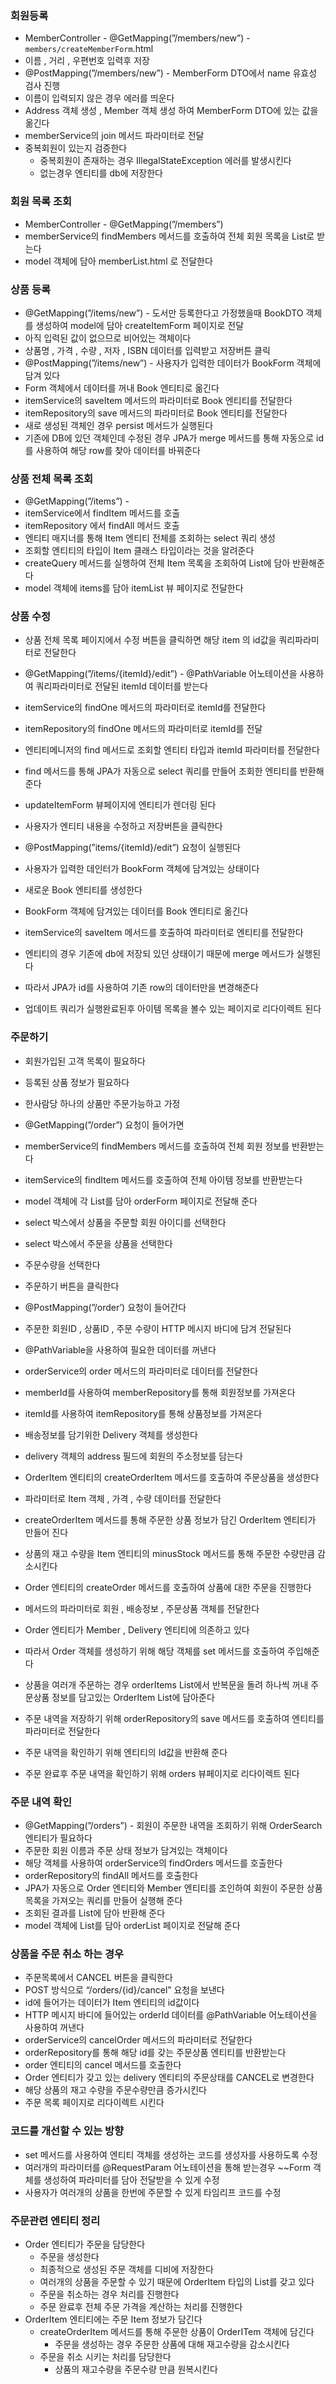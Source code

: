 ### 회원등록

- MemberController   - @GetMapping(”/members/new”)  - `members/createMemberForm`.html
- 이름 , 거리 ,  우편번호  입력후 저장
- @PostMapping(”/members/new”) - MemberForm DTO에서 name 유효성 검사 진행
- 이름이 입력되지 않은 경우 에러를 띄운다
- Address 객체 생성 , Member 객체 생성 하여 MemberForm DTO에 있는 값을 옮긴다
- memberService의 join 메서드 파라미터로 전달
- 중복회원이 있는지 검증한다
    - 중복회원이 존재하는 경우 IllegalStateException 에러를 발생시킨다
    - 없는경우 엔티티를 db에 저장한다

### 회원 목록 조회

- MemberController - @GetMapping(”/members”)
- memberService의 findMembers 메서드를 호출하여 전체 회원 목록을 List로 받는다
- model 객체에 담아 memberList.html 로 전달한다

### 상품 등록

- @GetMapping(”/items/new”) - 도서만 등록한다고 가정했을때 BookDTO 객체를 생성하여 model에 담아 createItemForm 페이지로 전달
- 아직 입력된 값이 없으므로 비어있는 객체이다
- 상품명 , 가격 , 수량 , 저자 , ISBN 데이터를 입력받고 저장버튼 클릭
- @PostMapping(”/items/new”) - 사용자가 입력한 데이터가 BookForm 객체에 담겨 있다
- Form 객체에서 데이터를 꺼내 Book 엔티티로 옮긴다
- itemService의 saveItem 메서드의 파라미터로 Book 엔티티를 전달한다
- itemRepository의 save 메서드의 파라미터로 Book 엔티티를 전달한다
- 새로 생성된 객체인 경우 persist 메서드가 실행된다
- 기존에 DB에 있던 객체인데 수정된 경우 JPA가 merge 메서드를 통해 자동으로 id를 사용하여 해당 row를 찾아 데이터를 바꿔준다

### 상품 전체 목록 조회

- @GetMapping(”/items”) -
- itemService에서 findItem 메서드를 호출
- itemRepository 에서 findAll 메서드 호출
- 엔티티 매지너를 통해 Item 엔티티 전체를 조회하는 select 쿼리 생성
- 조회할 엔티티의 타입이 Item 클래스 타입이라는 것을 알려준다
- createQuery 메서드를 실행하여 전체 Item 목록을 조회하여 List에 담아 반환해준다
- model 객체에 items를 담아 itemList 뷰 페이지로 전달한다

### 상품 수정

- 상품 전체 목록 페이지에서 수정 버튼을 클릭하면 해당 item 의 id값을 쿼리파라미터로 전달한다
- @GetMapping(”/items/{itemId}/edit”) - @PathVariable 어노테이션을 사용하여 쿼리파라미터로 전달된 itemId 데이터를 받는다
- itemService의 findOne 메서드의 파라미터로 itemId를 전달한다
- itemRepository의 findOne 메서드의 파라미터로 itemId를 전달
- 엔티티메니저의 find 메서드로 조회할 엔티티 타입과 itemId 파라미터를 전달한다
- find 메서드를 통해 JPA가 자동으로 select 쿼리를 만들어 조회한 엔티티를 반환해 준다

- updateItemForm 뷰페이지에 엔티티가 렌더링 된다
- 사용자가 엔티티 내용을 수정하고 저장버튼을 클릭한다
- @PostMapping(”items/{itemId}/edit”)  요청이 실행된다
- 사용자가 입력한 데인터가 BookForm 객체에 담겨있는 상태이다
- 새로운 Book 엔티티를 생성한다
- BookForm 객체에 담겨있는 데이터를 Book 엔티티로 옮긴다
- itemService의 saveItem 메서드를 호출하여 파라미터로 엔티티를 전달한다
- 엔티티의 경우 기존에 db에 저장되 있던 상태이기 때문에 merge 메서드가 실행된다
- 따라서 JPA가 id를 사용하여 기존 row의 데이터만을 변경해준다
- 업데이트 쿼리가 실행완료된후 아이템 목록을 볼수 있는 페이지로 리다이렉트 된다

### 주문하기

- 회원가입된 고객 목록이 필요하다
- 등록된 상품 정보가 필요하다
- 한사람당 하나의 상품만 주문가능하고 가정

- @GetMapping(”/order”) 요청이 들어가면
- memberService의 findMembers 메서드를 호출하여 전체 회원 정보를 반환받는다
- itemService의 findItem 메서드를 호출하여 전체 아이템 정보를 반환받는다
- model 객체에 각 List를 담아 orderForm 페이지로 전달해 준다

- select 박스에서 상품을 주문할 회원 아이디를 선택한다
- select 박스에서 주문을 상품을 선택한다
- 주문수량을 선택한다
- 주문하기 버튼을 클릭한다

- @PostMapping(”/order’) 요청이 들어간다
- 주문한 회원ID , 상품ID , 주문 수량이 HTTP 메시지 바디에 담겨 전달된다
- @PathVariable을 사용하여 필요한 데이터를 꺼낸다
- orderService의 order 메서드의 파라미터로 데이터를 전달한다

- memberId를 사용하여 memberRepository를 통해 회원정보를 가져온다
- itemId를 사용하여 itemRepository를 통해 상품정보를 가져온다
- 배송정보를 담기위한 Delivery 객체를 생성한다
- delivery 객체의 address 필드에 회원의 주소정보를 담는다

- OrderItem 엔티티의 createOrderItem 메서드를 호출하여 주문상품을 생성한다
- 파라미터로 Item 객체 , 가격 , 수량 데이터를 전달한다
- createOrderItem 메서드를 통해 주문한 상품 정보가 담긴 OrderItem 엔티티가 만들어 진다
- 상품의 재고 수량을 Item 엔티티의 minusStock 메서드를 통해 주문한 수량만큼 감소시킨다

- Order 엔티티의 createOrder 메서드를 호출하여 상품에 대한 주문을 진행한다
- 메서드의 파라미터로 회원 , 배송정보 , 주문상품 객체를 전달한다
- Order 엔티티가 Member , Delivery 엔티티에 의존하고 있다
- 따라서 Order 객체를 생성하기 위해 해당 객체를 set 메서드를 호출하여 주입해준다
- 상품을 여러개 주문하는 경우 orderItems List에서 반복문을 돌려 하나씩 꺼내 주문상품 정보를 담고있는 OrderItem List에 담아준다
- 주문 내역을 저장하기 위해 orderRepository의 save 메서드를 호출하여 엔티티를 파라미터로 전달한다
- 주문 내역을 확인하기 위해 엔티티의 Id값을 반환해 준다
- 주문 완료후 주문 내역을 확인하기 위해 orders 뷰페이지로 리다이렉트 된다

### 주문 내역 확인

- @GetMapping(”/orders”)  -  회원이 주문한 내역을 조회하기 위해 OrderSearch 엔티티가 필요하다
- 주문한 회원 이름과 주문 상태 정보가 담겨있는 객체이다
- 해당 객체를 사용하여 orderService의 findOrders 메서드를 호출한다
- orderRepository의 findAll 메서드를 호출한다
- JPA가 자동으로 Order 엔티티와 Member 엔티티를 조인하여 회원이 주문한 상품 목록을 가져오는 쿼리를 만들어 실행해 준다
- 조회된 결과를 List에 담아 반환해 준다
- model 객체에 List를 담아 orderList 페이지로 전달해 준다

### 상품을 주문 취소 하는 경우

- 주문목록에서 CANCEL 버튼을 클릭한다
- POST 방식으로 “/orders/{id}/cancel” 요청을 보낸다
- id에 들어가는 데이터가 Item 엔티티의 id값이다
- HTTP 메시지 바디에 들어있는 orderId 데이터를 @PathVariable 어노테이션을 사용하여 꺼낸다
- orderService의 cancelOrder 메서드의 파라미터로 전달한다
- orderRepository를 통해 해당 id를 갖는 주문상품 엔티티를 반환받는다
- order 엔티티의 cancel 메서드를 호출한다
- Order 엔티티가 갖고 있는 delivery 엔티티의 주문상태를 CANCEL로 변경한다
- 해당 상품의 재고 수량을 주문수량만큼 증가시킨다
- 주문 목록 페이지로 리다이렉트 시킨다

### 코드를 개선할 수 있는 방향

- set 메서드를 사용하여 엔티티 객체를 생성하는 코드를 생성자를 사용하도록 수정
- 여러개의 파라미터를 @RequestParam 어노테이션을 통해 받는경우 ~~Form 객체를 생성하여 파라미터를 담아 전달받을 수 있게 수정
- 사용자가 여러개의 상품을 한번에 주문할 수 있게 타임리프 코드를 수정

### 주문관련 엔티티 정리

- Order 엔티티가 주문을 담당한다
    - 주문을 생성한다
    - 최종적으로 생성된 주문 객체를 디비에 저장한다
    - 여러개의 상품을 주문할 수 있기 때문에 OrderItem 타입의 List를 갖고 있다
    - 주문을 취소하는 경우 처리를 진행한다
    - 주문 완료후 전체 주문 가격을 계산하는 처리를 진행한다
- OrderItem 엔티티에는 주문 Item 정보가 담긴다
    - createOrderItem 메서드를 통해 주문한 상품이 OrderITem 객체에 담긴다
        - 주문을 생성하는 경우 주문한 상품에 대해 재고수량을 감소시킨다
    - 주문을 취소 시키는 처리를 담당한다
        - 상품의 재고수량을 주문수량 만큼 원복시킨다